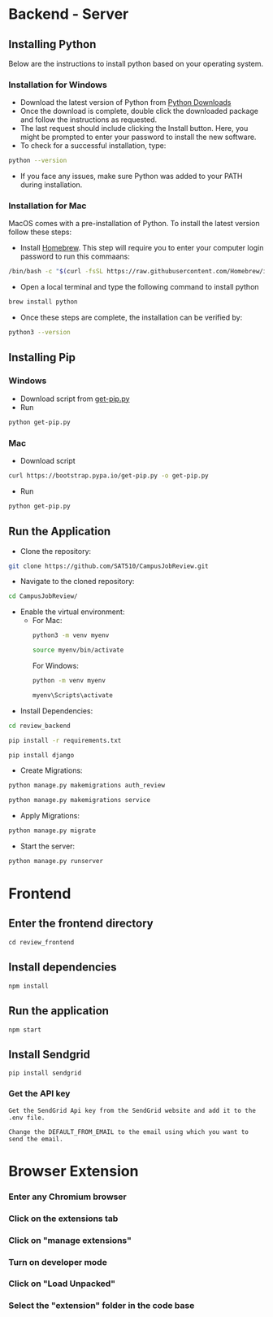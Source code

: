 # Backend - Server

## Installing Python

Below are the instructions to install python based on your operating system.

### Installation for Windows

- Download the latest version of Python from [Python Downloads](https://www.python.org/downloads/)
- Once the download is complete, double click the downloaded package and follow the instructions as requested.
- The last request should include clicking the Install button. Here, you might be prompted to enter your password to install the new software.
- To check for a successful installation, type:

```bash
python --version
```

- If you face any issues, make sure Python was added to your PATH during installation.

### Installation for Mac

MacOS comes with a pre-installation of Python. To install the latest version follow these steps:

- Install [Homebrew](https://brew.sh/). This step will require you to enter your computer login password to run this commaans:

```bash
/bin/bash -c "$(curl -fsSL https://raw.githubusercontent.com/Homebrew/install/HEAD/install.sh)"
```

- Open a local terminal and type the following command to install python

```bash
brew install python
```

- Once these steps are complete, the installation can be verified by:

```bash
python3 --version
```

## Installing Pip

### Windows

- Download script from [get-pip.py](https://bootstrap.pypa.io/get-pip.py)
- Run

```bash
python get-pip.py
```

### Mac

- Download script

```bash
curl https://bootstrap.pypa.io/get-pip.py -o get-pip.py
```

- Run

```bash
python get-pip.py
```

## Run the Application

- Clone the repository:

```bash
git clone https://github.com/SAT510/CampusJobReview.git
```

- Navigate to the cloned repository:

```bash
cd CampusJobReview/
```

- Enable the virtual environment:
  - For Mac:
    ```bash
    python3 -m venv myenv
    ```
    ```bash
    source myenv/bin/activate
    ```
    For Windows:
    ```bash
    python -m venv myenv
    ```
    ```bash
    myenv\Scripts\activate
    ```
- Install Dependencies:

```bash
cd review_backend
```

```bash
pip install -r requirements.txt
```

```bash
pip install django
```

- Create Migrations:

```bash
python manage.py makemigrations auth_review
```

```bash
python manage.py makemigrations service
```

- Apply Migrations:

```bash
python manage.py migrate
```

- Start the server:

```bash
python manage.py runserver
```

# Frontend

## Enter the frontend directory

```
cd review_frontend
```

## Install dependencies

```
npm install
```

## Run the application

```
npm start
```

## Install Sendgrid

```
pip install sendgrid
```

### Get the API key

```
Get the SendGrid Api key from the SendGrid website and add it to the .env file.

Change the DEFAULT_FROM_EMAIL to the email using which you want to send the email.
```

# Browser Extension

### Enter any Chromium browser

### Click on the extensions tab

### Click on "manage extensions"

### Turn on developer mode

### Click on "Load Unpacked"

### Select the "extension" folder in the code base
